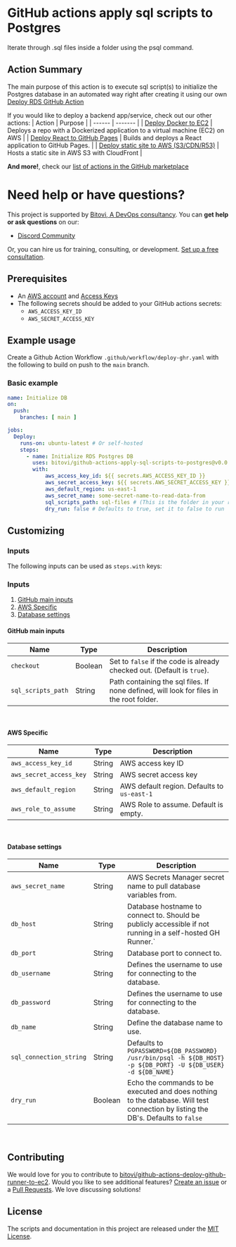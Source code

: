 # GitHub actions apply sql scripts to Postgres
Iterate through .sql files inside a folder using the psql command.

## Action Summary
The main purpose of this action is to execute sql script(s) to initialize the Postgres database in an automated way right after creating it using our own [Deploy RDS GitHub Action](https://github.com/bitovi/github-actions-deploy-rds)

If you would like to deploy a backend app/service, check out our other actions:
| Action | Purpose |
| ------ | ------- |
| [Deploy Docker to EC2](https://github.com/marketplace/actions/deploy-docker-to-aws-ec2) | Deploys a repo with a Dockerized application to a virtual machine (EC2) on AWS |
| [Deploy React to GitHub Pages](https://github.com/marketplace/actions/deploy-react-to-github-pages) | Builds and deploys a React application to GitHub Pages. |
| [Deploy static site to AWS (S3/CDN/R53)](https://github.com/marketplace/actions/deploy-static-site-to-aws-s3-cdn-r53) | Hosts a static site in AWS S3 with CloudFront |
<br/>

**And more!**, check our [list of actions in the GitHub marketplace](https://github.com/marketplace?category=&type=actions&verification=&query=bitovi)

# Need help or have questions?
This project is supported by [Bitovi, A DevOps consultancy](https://www.bitovi.com/services/devops-consulting).
You can **get help or ask questions** on our:
- [Discord Community](https://discord.gg/J7ejFsZnJ4Z)

Or, you can hire us for training, consulting, or development. [Set up a free consultation](https://www.bitovi.com/services/devops-consulting).

## Prerequisites
- An [AWS account](https://aws.amazon.com/premiumsupport/knowledge-center/create-and-activate-aws-account/) and [Access Keys](https://docs.aws.amazon.com/powershell/latest/userguide/pstools-appendix-sign-up.html)
- The following secrets should be added to your GitHub actions secrets:
  - `AWS_ACCESS_KEY_ID`
  - `AWS_SECRET_ACCESS_KEY`

## Example usage

Create a Github Action Workflow `.github/workflow/deploy-ghr.yaml` with the following to build on push to the `main` branch.

### Basic example
```yaml
name: Initialize DB
on:
  push:
    branches: [ main ]

jobs:
  Deploy:
    runs-on: ubuntu-latest # Or self-hosted 
    steps:
      - name: Initialize RDS Postgres DB
        uses: bitovi/github-actions-apply-sql-scripts-to-postgres@v0.0.1
        with:
            aws_access_key_id: ${{ secrets.AWS_ACCESS_KEY_ID }}
            aws_secret_access_key: ${{ secrets.AWS_SECRET_ACCESS_KEY }}
            aws_default_region: us-east-1 
            aws_secret_name: some-secret-name-to-read-data-from
            sql_scripts_path: sql-files # (This is the folder in your repo. Leave empty for root.)
            dry_run: false # Defaults to true, set it to false to run
```

## Customizing

### Inputs

The following inputs can be used as `steps.with` keys:

### Inputs
1. [GitHub main inputs](#github-main-inputs)
1. [AWS Specific](#aws-specific)
1. [Database settings](#database-settings)

#### **GitHub main inputs**
| Name             | Type    | Description                        |
|------------------|---------|------------------------------------|
| `checkout` | Boolean | Set to `false` if the code is already checked out. (Default is `true`). |
| `sql_scripts_path` | String | Path containing the sql files. If none defined, will look for files in the root folder. |
<br/>

#### **AWS Specific**
| Name             | Type    | Description                        |
|------------------|---------|------------------------------------|
| `aws_access_key_id` | String | AWS access key ID |
| `aws_secret_access_key` | String | AWS secret access key |
| `aws_default_region` | String | AWS default region. Defaults to `us-east-1` |
| `aws_role_to_assume` | String | AWS Role to assume. Default is empty. |
<br/>

#### **Database settings**
| Name             | Type    | Description                        |
|------------------|---------|------------------------------------|
| `aws_secret_name` | String | AWS Secrets Manager secret name to pull database variables from. |
| `db_host` | String | Database hostname to connect to. Should be publicly accessible if not running in a self-hosted GH Runner.` |
| `db_port` | String | Database port to connect to. |
| `db_username` | String | Defines the username to use for connecting to the database. |
| `db_password` | String | Defines the username to use for connecting to the database.  |
| `db_name` | String | Define the database name to use. |
| `sql_connection_string` | String | Defaults to `PGPASSWORD=${DB_PASSWORD} /usr/bin/psql -h ${DB_HOST} -p ${DB_PORT} -U ${DB_USER} -d ${DB_NAME}`
| `dry_run` | Boolean | Echo the commands to be executed and does nothing to the database. Will test connection by listing the DB's. Defaults to `false` |
<br/>

## Contributing
We would love for you to contribute to [bitovi/github-actions-deploy-github-runner-to-ec2](https://github.com/bitovi/github-actions-deploy-github-runner-to-ec2).
Would you like to see additional features?  [Create an issue](https://github.com/bitovi/github-actions-deploy-github-runner-to-ec2/issues/new) or a [Pull Requests](https://github.com/bitovi/github-actions-deploy-github-runner-to-ec2/pulls). We love discussing solutions!

## License
The scripts and documentation in this project are released under the [MIT License](https://github.com/bitovi/github-actions-deploy-github-runner-to-ec2/blob/main/LICENSE).